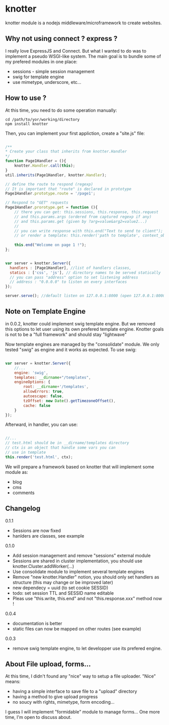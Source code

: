# knotter

knotter module is a nodejs middleware/microframework to create websites.

## Why not using connect ? express ?

I really love ExpressJS and Connect. But what I wanted to do was to implement a pseudo WSGI-like system. 
The main goal is to bundle some of my prefered modules in one place:

 - sessions - simple session management
 - swig for template engine
 - use mimetype, underscore, etc...

## How to use ?

At this time, you need to do some operation manually:
  
    cd /path/to/yor/working/directory
    npm install knotter

Then, you can implement your first appliction, create a "site.js" file:
```javascript    

/**
* Create your class that inherits from knotter.Handler
*/
function Page1Handler = (){
    knotter.Handler.call(this);
}
util.inherits(Page1Handler, knotter.Handler);

// define the route to respond (regexp)
// It is important that "route" is declared in prototype
Page1Handler.prototype.route = '/page1';

// Respond to "GET" requests
Page1Handler.prorotype.get = function (){
    // there you can get: this.sessions, this.response, this.request
    // and this.params.args (ordered from captured regexp if any)
    // and this.params.get (given by ?arg=value&arg2=value2...)
    // 
    // you can write response with this.end("Text to send to client");
    // or render a template: this.render('path to template', context_object)
    
    this.end("Welcome on page 1 !");
};


var server = knotter.Server({
  handlers : [Page1Handler], //list of handlers classes,
  statics : ['css', 'js'], // directory names to be served statically
  // you can pass "address" option to set listening address
  // address : "0.0.0.0" to listen on every interfaces
});

server.serve(); //default listen on 127.0.0.1:8000 (open 127.0.0.1:8000/page1 to check result)
```


## Note on Template Engine

in 0.0.2, knotter could implement swig template engine. But we removed this options to let user using its own prefered template engine. Knotter goals is not to be a "full framework" and should stay "lightwave"

Now template engines are managed by the "consolidate" module. We only tested "swig" as engine and it works as expected. To use swig:

```javascript

var server = knotter.Server({
    //...
    engine: 'swig',
    templates: __dirname+"/templates",
    engineOptions: {
        root: __dirname+'/templates',
        allowErrors: true,
        autoescape: false,
        tzOffset: new Date().getTimezoneOffset(),
        cache: false
    }
});

```

Afterward, in handler, you can use:

```javascript

//...
// test.html should be in __dirname/templates directory
// ctx is an object that handle some vars you can
// use in template
this.render('test.html', ctx);

```


We will prepare a framework based on knotter that will implement some module as:
- blog
- cms
- comments


## Changelog

0.1.1
- Sessions are now fixed
- hanlders are classes, see example

0.1.0
- Add session management and remove "sessions" external module
- Sessions are shared in cluster implementation, you should use knotter.Cluster.addWorker(...)
- Use consolidate module to implement several template engines
- Remove "new knotter.Handler" notion, you should only set handlers as structure (this may change or be improved later)
- new dependecy = uuid (to set cookie SESSID)
- todo: set session TTL and SESSID name editable
- Pleas use "this.write, this.end" and not "this.response.xxx" method now !

0.0.4
- documentation is better
- static files can now be mapped on other routes (see example)

0.0.3
-  remove swig template engine, to let developper use its prefered engine.

## About File upload, forms...

At this time, I didn't found any "nice" way to setup a file uploader. "Nice" means:
- having a simple interface to save file to a "upload" directory
- having a method to give upload progress
- no soucy with rights, mimetype, form encoding...

I guess I will implement "formidable" module to manage forms... One more time, I'm open to discuss about.
